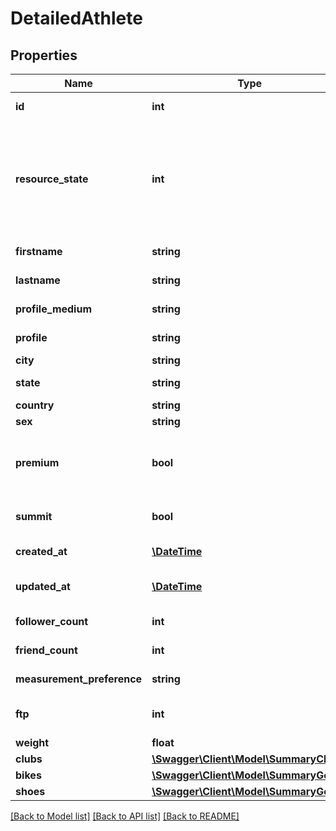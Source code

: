 # DetailedAthlete

## Properties
Name | Type | Description | Notes
------------ | ------------- | ------------- | -------------
**id** | **int** | The unique identifier of the athlete | [optional] 
**resource_state** | **int** | Resource state, indicates level of detail. Possible values: 1 -&gt; \&quot;meta\&quot;, 2 -&gt; \&quot;summary\&quot;, 3 -&gt; \&quot;detail\&quot; | [optional] 
**firstname** | **string** | The athlete&#39;s first name. | [optional] 
**lastname** | **string** | The athlete&#39;s last name. | [optional] 
**profile_medium** | **string** | URL to a 62x62 pixel profile picture. | [optional] 
**profile** | **string** | URL to a 124x124 pixel profile picture. | [optional] 
**city** | **string** | The athlete&#39;s city. | [optional] 
**state** | **string** | The athlete&#39;s state or geographical region. | [optional] 
**country** | **string** | The athlete&#39;s country. | [optional] 
**sex** | **string** | The athlete&#39;s sex. | [optional] 
**premium** | **bool** | Deprecated.  Use summit field instead. Whether the athlete has any Summit subscription. | [optional] 
**summit** | **bool** | Whether the athlete has any Summit subscription. | [optional] 
**created_at** | [**\DateTime**](\DateTime.md) | The time at which the athlete was created. | [optional] 
**updated_at** | [**\DateTime**](\DateTime.md) | The time at which the athlete was last updated. | [optional] 
**follower_count** | **int** | The athlete&#39;s follower count. | [optional] 
**friend_count** | **int** | The athlete&#39;s friend count. | [optional] 
**measurement_preference** | **string** | The athlete&#39;s preferred unit system. | [optional] 
**ftp** | **int** | The athlete&#39;s FTP (Functional Threshold Power). | [optional] 
**weight** | **float** | The athlete&#39;s weight. | [optional] 
**clubs** | [**\Swagger\Client\Model\SummaryClub[]**](SummaryClub.md) | The athlete&#39;s clubs. | [optional] 
**bikes** | [**\Swagger\Client\Model\SummaryGear[]**](SummaryGear.md) | The athlete&#39;s bikes. | [optional] 
**shoes** | [**\Swagger\Client\Model\SummaryGear[]**](SummaryGear.md) | The athlete&#39;s shoes. | [optional] 

[[Back to Model list]](../README.md#documentation-for-models) [[Back to API list]](../README.md#documentation-for-api-endpoints) [[Back to README]](../README.md)


